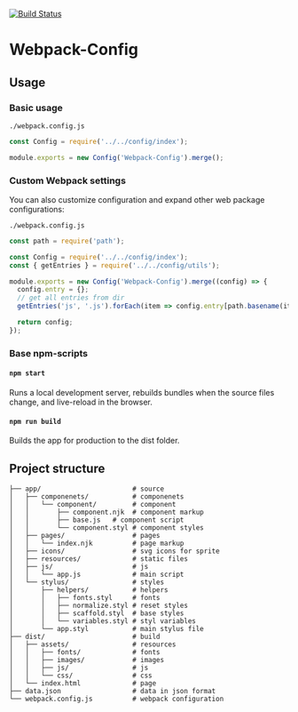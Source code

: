 [![Build Status](https://travis-ci.org/nameless19922/webpack-config.svg?branch=master)](https://travis-ci.org/nameless19922/webpack-config)

# Webpack-Config

## Usage

### Basic usage

`./webpack.config.js`
```js
const Config = require('../../config/index');

module.exports = new Config('Webpack-Config').merge();
```

### Custom Webpack settings
You can also customize configuration and expand other web package configurations:

`./webpack.config.js`
```js
const path = require('path');

const Config = require('../../config/index');
const { getEntries } = require('../../config/utils');

module.exports = new Config('Webpack-Config').merge((config) => {
  config.entry = {};
  // get all entries from dir
  getEntries('js', '.js').forEach(item => config.entry[path.basename(item, path.extname(item))] = item);

  return config;
});
```

### Base npm-scripts

#### `npm start`
Runs a local development server, rebuilds bundles when the source files change, and live-reload in the browser.

#### `npm run build`
Builds the app for production to the dist folder.

## Project structure
```
├── app/                       # source
│   ├── componenets/           # componenets
│   │   └── component/         # component
│   │       ├── component.njk  # component markup
│   │       ├── base.js   # component script
│   │       └── component.styl # component styles
│   ├── pages/                 # pages
│   │   └── index.njk          # page markup
│   ├── icons/                 # svg icons for sprite
│   ├── resources/             # static files
│   ├── js/                    # js
│   │   └── app.js             # main script
│   └── stylus/                # styles
│       ├── helpers/           # helpers
│       │   ├── fonts.styl     # fonts
│       │   ├── normalize.styl # reset styles
│       │   ├── scaffold.styl  # base styles
│       │   └── variables.styl # styl variables
│       └── app.styl           # main stylus file
├── dist/                      # build
│   ├── assets/                # resources
│   │   ├── fonts/             # fonts
│   │   ├── images/            # images
│   │   ├── js/                # js
│   │   └── css/               # css
│   └── index.html             # page
├── data.json                  # data in json format
└── webpack.config.js          # webpack configuration
```

